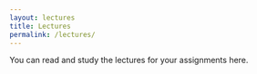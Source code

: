 ```yaml
---
layout: lectures
title: Lectures
permalink: /lectures/
---
```

You can read and study the lectures for your assignments here.